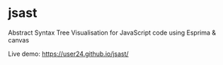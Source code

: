 jsast
=====

Abstract Syntax Tree Visualisation for JavaScript code using Esprima & canvas 

Live demo: https://user24.github.io/jsast/
